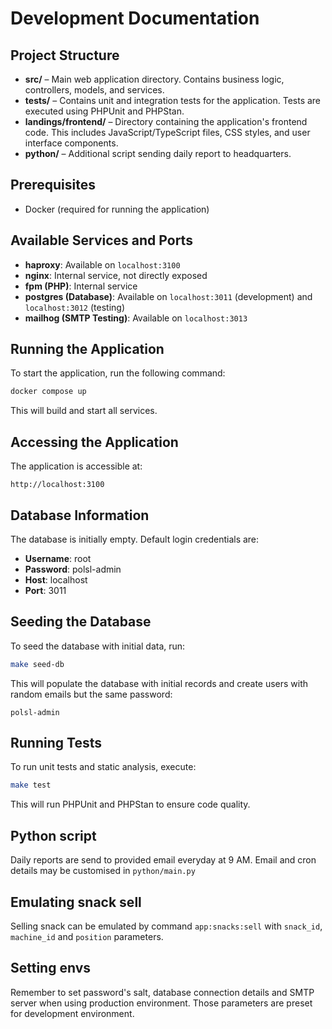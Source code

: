 # Development Documentation

## Project Structure

- **src/** – Main web application directory. Contains business logic, controllers, models, and services.
- **tests/** – Contains unit and integration tests for the application. Tests are executed using PHPUnit and PHPStan.
- **landings/frontend/** – Directory containing the application's frontend code. This includes JavaScript/TypeScript files, CSS styles, and user interface components.
- **python/** – Additional script sending daily report to headquarters.

## Prerequisites
- Docker (required for running the application)

## Available Services and Ports

- **haproxy**: Available on `localhost:3100`
- **nginx**: Internal service, not directly exposed
- **fpm (PHP)**: Internal service
- **postgres (Database)**: Available on `localhost:3011` (development) and `localhost:3012` (testing)
- **mailhog (SMTP Testing)**: Available on `localhost:3013`

## Running the Application

To start the application, run the following command:

```bash
docker compose up
```

This will build and start all services.

## Accessing the Application

The application is accessible at:

```
http://localhost:3100
```

## Database Information

The database is initially empty. Default login credentials are:

- **Username**: root
- **Password**: polsl-admin
- **Host**: localhost
- **Port**: 3011

## Seeding the Database

To seed the database with initial data, run:

```bash
make seed-db
```

This will populate the database with initial records and create users with random emails but the same password:

```
polsl-admin
```

## Running Tests

To run unit tests and static analysis, execute:

```bash
make test
```

This will run PHPUnit and PHPStan to ensure code quality.


## Python script
Daily reports are send to provided email everyday at 9 AM. Email and cron details may be customised in ``python/main.py``

## Emulating snack sell
Selling snack can be emulated by command ``app:snacks:sell`` with ``snack_id``, ``machine_id`` and ``position`` parameters.

## Setting envs
Remember to set password's salt, database connection details and SMTP server when using production environment.
Those parameters are preset for development environment.